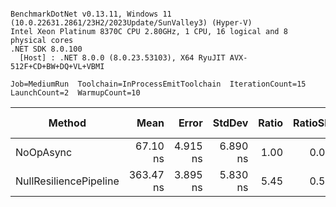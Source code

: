```

BenchmarkDotNet v0.13.11, Windows 11 (10.0.22631.2861/23H2/2023Update/SunValley3) (Hyper-V)
Intel Xeon Platinum 8370C CPU 2.80GHz, 1 CPU, 16 logical and 8 physical cores
.NET SDK 8.0.100
  [Host] : .NET 8.0.0 (8.0.23.53103), X64 RyuJIT AVX-512F+CD+BW+DQ+VL+VBMI

Job=MediumRun  Toolchain=InProcessEmitToolchain  IterationCount=15  
LaunchCount=2  WarmupCount=10  

```
| Method                 | Mean      | Error    | StdDev   | Ratio | RatioSD | Gen0   | Allocated | Alloc Ratio |
|----------------------- |----------:|---------:|---------:|------:|--------:|-------:|----------:|------------:|
| NoOpAsync              |  67.10 ns | 4.915 ns | 6.890 ns |  1.00 |    0.00 | 0.0120 |     304 B |        1.00 |
| NullResiliencePipeline | 363.47 ns | 3.895 ns | 5.830 ns |  5.45 |    0.56 | 0.0148 |     376 B |        1.24 |
